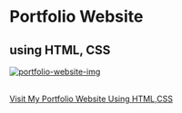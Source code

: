 <h1>Portfolio Website </h1>
<h2>using HTML, CSS </h2>


<a href="https://ibb.co/sgLt38D"><img src="https://i.ibb.co/HKmXg5M/portfolio-website-img.png" alt="portfolio-website-img" border="0"></a><br /><a target='_blank' href='https://imgbb.com/'></a><br />


<a href="https://unicornjohn.github.io/portfolio-website-frontend/">Visit My Portfolio Website Using HTML,CSS </a>
